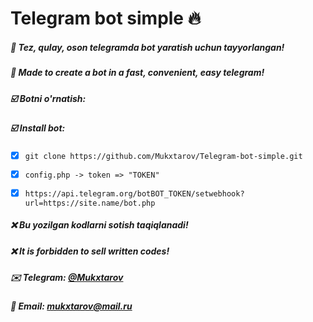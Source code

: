 #  Telegram bot simple :fire:

##### :rocket: Tez, qulay, oson telegramda bot yaratish uchun tayyorlangan!
##### :rocket: Made to create a bot in a fast, convenient, easy telegram!

##### :ballot_box_with_check: Botni o'rnatish:
##### :ballot_box_with_check: Install bot:

- [x] ```git clone https://github.com/Mukxtarov/Telegram-bot-simple.git ```
- [x] ```config.php -> token => "TOKEN"```
- [x] ```https://api.telegram.org/botBOT_TOKEN/setwebhook?url=https://site.name/bot.php```


##### **:x: Bu yozilgan kodlarni sotish taqiqlanadi!**
##### **:x: It is forbidden to sell written codes!**

##### **:envelope: Telegram:** [@Mukxtarov](https://t.me/mukxtarov)
##### **:e-mail: Email:** [mukxtarov@mail.ru](https://mail.ru)

